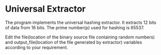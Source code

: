 # Universal Extractor

The program implements the universal hashing extractor. It extracts 12 bits of data from 16 bits. The prime number(p) used for hashing is 65537.

Edit the file(location of the binary source file containing random numbers) and output_file(location of the file generated by extractor) variables according to your requirement.
